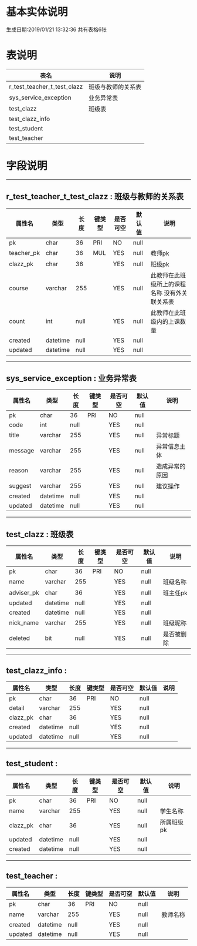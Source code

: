 # 基本实体说明
生成日期:2019/01/21 13:32:36
共有表格6张
# 表说明

|表名|说明|
|----|----|
 |r_test_teacher_t_test_clazz |班级与教师的关系表 |
 |sys_service_exception |业务异常表 |
 |test_clazz |班级表   |
 |test_clazz_info | |
 |test_student | |
 |test_teacher | |
# 字段说明

-------------------------------------------------
## r_test_teacher_t_test_clazz : 班级与教师的关系表

|属性名|类型|长度|键类型|是否可空|默认值|说明|
|-----|----|----|----|----|----|----|
 |pk |char  |36  |PRI  |NO  |null  |  |
 |teacher_pk |char  |36  |MUL  |YES  |null  |教师pk  |
 |clazz_pk |char  |36  |  |YES  |null  |班级pk  |
 |course |varchar  |255  |  |YES  |null  |此教师在此班级所上的课程名称    没有外关联关系表  |
 |count |int  |null  |  |YES  |null  |此教师在此班级内的上课数量  |
 |created |datetime  |null  |  |YES  |null  |  |
 |updated |datetime  |null  |  |YES  |null  |  |

-------------------------------------------------
## sys_service_exception : 业务异常表

|属性名|类型|长度|键类型|是否可空|默认值|说明|
|-----|----|----|----|----|----|----|
 |pk |char  |36  |PRI  |NO  |null  |  |
 |code |int  |null  |  |YES  |null  |  |
 |title |varchar  |255  |  |YES  |null  |异常标题  |
 |message |varchar  |255  |  |YES  |null  |异常信息主体  |
 |reason |varchar  |255  |  |YES  |null  |造成异常的原因  |
 |suggest |varchar  |255  |  |YES  |null  |建议操作  |
 |created |datetime  |null  |  |YES  |null  |  |
 |updated |datetime  |null  |  |YES  |null  |  |

-------------------------------------------------
## test_clazz : 班级表


|属性名|类型|长度|键类型|是否可空|默认值|说明|
|-----|----|----|----|----|----|----|
 |pk |char  |36  |PRI  |NO  |null  |  |
 |name |varchar  |255  |  |YES  |null  |班级名称  |
 |adviser_pk |char  |36  |  |YES  |null  |班主任pk  |
 |updated |datetime  |null  |  |YES  |null  |  |
 |created |datetime  |null  |  |YES  |null  |  |
 |nick_name |varchar  |255  |  |YES  |null  |班级昵称  |
 |deleted |bit  |null  |  |YES  |null  |是否被删除  |

-------------------------------------------------
## test_clazz_info : 

|属性名|类型|长度|键类型|是否可空|默认值|说明|
|-----|----|----|----|----|----|----|
 |pk |char  |36  |PRI  |NO  |null  |  |
 |detail |varchar  |255  |  |YES  |null  |  |
 |clazz_pk |char  |36  |  |YES  |null  |  |
 |created |datetime  |null  |  |YES  |null  |  |
 |updated |datetime  |null  |  |YES  |null  |  |

-------------------------------------------------
## test_student : 

|属性名|类型|长度|键类型|是否可空|默认值|说明|
|-----|----|----|----|----|----|----|
 |pk |char  |36  |PRI  |NO  |null  |  |
 |name |varchar  |255  |  |YES  |null  |学生名称  |
 |clazz_pk |char  |36  |  |YES  |null  |所属班级pk  |
 |updated |datetime  |null  |  |YES  |null  |  |
 |created |datetime  |null  |  |YES  |null  |  |

-------------------------------------------------
## test_teacher : 

|属性名|类型|长度|键类型|是否可空|默认值|说明|
|-----|----|----|----|----|----|----|
 |pk |char  |36  |PRI  |NO  |null  |  |
 |name |varchar  |255  |  |YES  |null  |教师名称  |
 |created |datetime  |null  |  |YES  |null  |  |
 |updated |datetime  |null  |  |YES  |null  |  |
